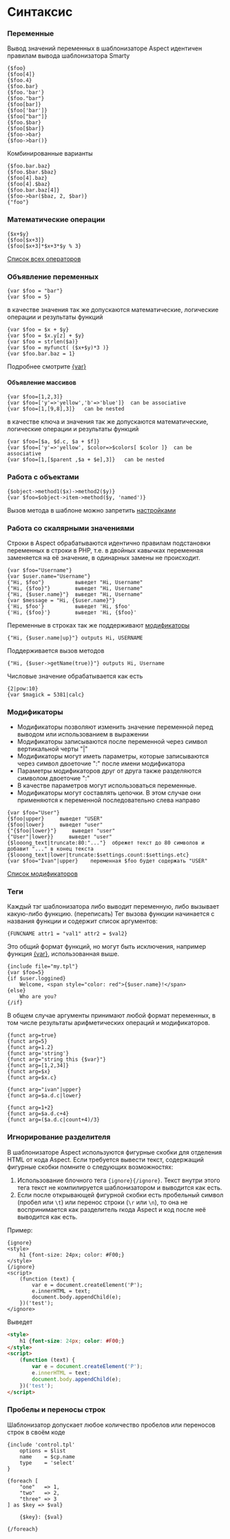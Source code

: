 Синтаксис
=========

### Переменные

Вывод значений переменных в шаблонизаторе Aspect идентичен правилам вывода шаблонизатора Smarty

```smarty
{$foo}
{$foo[4]}
{$foo.4}
{$foo.bar}
{$foo.'bar'}
{$foo."bar"}
{$foo[bar]}
{$foo['bar']}
{$foo["bar"]}
{$foo.$bar}
{$foo[$bar]}
{$foo->bar}
{$foo->bar()}
```

Комбинированные варианты

```smarty
{$foo.bar.baz}
{$foo.$bar.$baz}
{$foo[4].baz}
{$foo[4].$baz}
{$foo.bar.baz[4]}
{$foo->bar($baz, 2, $bar)}
{"foo"}
```

### Математические операции

```smarty
{$x+$y}
{$foo[$x+3]}
{$foo[$x+3]*$x+3*$y % 3}
```

[Список всех операторов](./operators.md)

### Объявление переменных

```smarty
{var $foo = "bar"}
{var $foo = 5}
```

в качестве значения так же допускаются математические, логические операции и результаты функций

```smarty
{var $foo = $x + $y}
{var $foo = $x.y[z] + $y}
{var $foo = strlen($a)}
{var $foo = myfunct( ($x+$y)*3 )}
{var $foo.bar.baz = 1}
```

Подробнее смотрите [{var}](./tags/var.md)

#### Объявление массивов

```smarty
{var $foo=[1,2,3]}
{var $foo=['y'=>'yellow','b'=>'blue']}  can be associative
{var $foo=[1,[9,8],3]}   can be nested
```

в качестве ключа и значения так же допускаются математические, логические операции и результаты функций

```smarty
{var $foo=[$a, $d.c, $a + $f]}
{var $foo=['y'=>'yellow', $color=>$colors[ $color ]}  can be associative
{var $foo=[1,[$parent ,$a + $e],3]}   can be nested
```

### Работа с объектами

```smarty
{$object->method1($x)->method2($y)}
{var $foo=$object->item->method($y, 'named')}
```

Вызов метода в шаблоне можно запретить [настройками](./settings.md)

### Работа со скалярными значениями

Строки в Aspect обрабатываются идентично правилам подстановки переменных в строки в PHP, т.е. в двойных кавычках переменная заменяется на её значение, в одинарных замены не происходит.

```smarty
{var $foo="Username"}
{var $user.name="Username"}
{"Hi, $foo"}          выведет "Hi, Username"
{"Hi, {$foo}"}        выведет "Hi, Username"
{"Hi, {$user.name}"}  выведет "Hi, Username"
{var $message = "Hi, {$user.name}"}
{'Hi, $foo'}          выведет 'Hi, $foo'
{'Hi, {$foo}'}        выведет 'Hi, {$foo}'
```

Переменные в строках так же поддерживают [модификаторы](#modifiers)

```smarty
{"Hi, {$user.name|up}"} outputs Hi, USERNAME
```

Поддерживается вызов методов

```smarty
{"Hi, {$user->getName(true)}"} outputs Hi, Username
```

Числовые значение обрабатывается как есть

```smarty
{2|pow:10}
{var $magick = 5381|calc}
```

### Модификаторы

* Модификаторы позволяют изменить значение переменной перед выводом или использованием в выражении
* Модификаторы записываются после переменной через символ вертикальной черты "|"
* Модификаторы могут иметь параметры, которые записываются через символ двоеточие ":" после имени модификатора
* Параметры модификаторов друг от друга также разделяются символом двоеточие ":"
* В качестве параметров могут использоваться переменные.
* Модификаторы могут составлять цепочки. В этом случае они применяются к переменной последовательно слева направо

```smarty
{var $foo="User"}
{$foo|upper}     выведет "USER"
{$foo|lower}     выведет "user"
{"{$foo|lower}"}     выведет "user"
{"User"|lower}}     выведет "user"
{$looong_text|truncate:80:"..."}  обрежет текст до 80 символов и добавит "..." в конец текста
{$looong_text|lower|truncate:$settings.count:$settings.etc}
{var $foo="Ivan"|upper}    переменная $foo будет содержать "USER"
```

[Список модификаторов](./main.md#modifiers)

### Теги

Каждый тэг шаблонизатора либо выводит переменную, либо вызывает какую-либо функцию. (переписать)
Тег вызова функции начинается с названия функции и содержит список аргументов:

```smarty
{FUNCNAME attr1 = "val1" attr2 = $val2}
```

Это общий формат функций, но могут быть исключения, например функция [{var}](./tags/var.md), использованная выше.

```smarty
{include file="my.tpl"}
{var $foo=5}
{if $user.loggined}
    Welcome, <span style="color: red">{$user.name}!</span>
{else}
    Who are you?
{/if}
```

В общем случае аргументы принимают любой формат переменных, в том числе результаты арифметических операций и модификаторов.

```smarty
{funct arg=true}
{funct arg=5}
{funct arg=1.2}
{funct arg='string'}
{funct arg="string this {$var}"}
{funct arg=[1,2,34]}
{funct arg=$x}
{funct arg=$x.c}
```

```smarty
{funct arg="ivan"|upper}
{funct arg=$a.d.c|lower}
```

```smarty
{funct arg=1+2}
{funct arg=$a.d.c+4}
{funct arg=($a.d.c|count+4)/3}
```

### Игнорирование разделителя

В шаблонизаторе Aspect используются фигурные скобки для отделения HTML от кода Aspect.
Если требуется вывести текст, содержащий фигурные скобки помните о следующих возможностях:

1. Использование блочного тега `{ignore}{/ignore}`. Текст внутри этого тега текст не компилируется шаблонизатором и выводится как есть.
2. Если после открывающей фигурной скобки есть пробельный символ (пробел или `\t`) или перенос строки (`\r` или `\n`), то она не воспринимается как разделитель rкода Aspect и код после неё выводится как есть.

Пример:

```smarty
{ignore}
<style>
	h1 {font-size: 24px; color: #F00;}
</style>
{/ignore}
<script>
	(function (text) {
		var e = document.createElement('P');
		e.innerHTML = text;
		document.body.appendChild(e);
	})('test');
</ignore>
```

Выведет

```html
<style>
	h1 {font-size: 24px; color: #F00;}
</style>
<script>
	(function (text) {
		var e = document.createElement('P');
		e.innerHTML = text;
		document.body.appendChild(e);
	})('test');
</script>
```

### Пробелы и переносы строк

Шаблонизатор допускает любое количество пробелов или переносов строк в своём коде

```smarty
{include 'control.tpl'
    options = $list
    name    = $cp.name
    type    = 'select'
}

{foreach [
    "one"   => 1,
    "two"   => 2,
    "three" => 3
] as $key => $val}

    {$key}: {$val}

{/foreach}
```